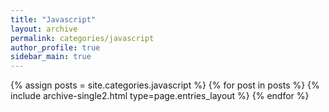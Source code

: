 ```yaml
---
title: "Javascript"
layout: archive
permalink: categories/javascript
author_profile: true
sidebar_main: true
---
```



{% assign posts = site.categories.javascript %}
{% for post in posts %} {% include archive-single2.html type=page.entries_layout %} {% endfor %}
